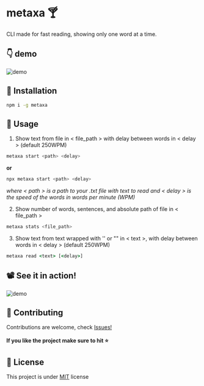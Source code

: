 # metaxa :cocktail:
CLI made for fast reading, showing only one word at a time.

## :point_down: demo
![demo](https://user-images.githubusercontent.com/42750440/196064400-caa43b64-6211-4ccc-b2b2-1c09934a09de.png)

## :floppy_disk: Installation
``` bash
npm i -g metaxa
```

## :electric_plug: Usage 
1. Show text from file in < file_path > with delay between words in < delay > (default 250WPM)
``` bash
metaxa start <path> <delay>
```
**or**
``` bash
npx metaxa start <path> <delay>
```
_where < path > is a path to your .txt file with text to read and < delay > is the speed of the words in words per minute (WPM)_

2. Show number of words, sentences, and absolute path of file in < file_path >
``` bash
metaxa stats <file_path>
```
3. Show text from text wrapped with '' or "" in < text >, with delay between words in < delay > (default 250WPM)
``` cmd
metaxa read <text> [<delay>] 
```
## :film_projector: See it in action!
![demo](https://user-images.githubusercontent.com/54977705/195251134-3b560b51-fd65-4e3f-9841-546a75ecd27e.gif)

## :raised_hands: Contributing 
Contributions are welcome, check [Issues!](https://github.com/makoteq/metaxa/issues)</br></br>
**If you like the project make sure to hit :star:**
## :page_with_curl: License 
This project is under [MIT](https://github.com/makoteq/metaxa/blob/main/LICENSE) license
